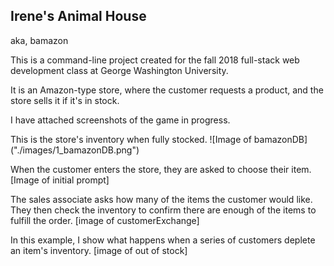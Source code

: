 ## Irene's Animal House
aka, bamazon

This is a command-line project created for the fall 2018 full-stack web development class at George Washington University. 

It is an Amazon-type store, where the customer requests a product, and the store sells it if it's in stock. 

I have attached screenshots of the game in progress.

This is the store's inventory when fully stocked. 
![Image of bamazonDB]
("./images/1_bamazonDB.png")

When the customer enters the store, they are asked to choose their item. 
[Image of initial prompt]

The sales associate asks how many of the items the customer would like. They then check the inventory to confirm there are enough of the items to fulfill the order.
[image of customerExchange]

In this example, I show what happens when a series of customers deplete an item's inventory. 
[image of out of stock]
